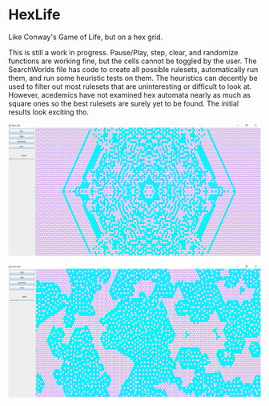 # HexLife
Like Conway's Game of Life, but on a hex grid.

This is still a work in progress. Pause/Play, step, clear, and randomize functions are working fine, but the cells cannot be toggled by the user. 
The SearchWorlds file has code to create all possible rulesets, automatically run them, and run some heuristic tests on them. The heuristics can decently be used to filter out most rulesets that are uninteresting or difficult to look at. However, acedemics have not examined hex automata nearly as much as square ones so the best rulesets are surely yet to be found. The initial results look exciting tho.


![Alt Text](/ScreenShots/StarSeed.png)

![Alt Text](/ScreenShots/NightLattice.png)
